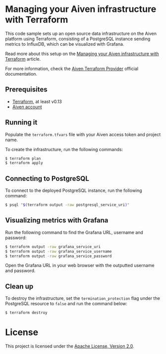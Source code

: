 # Managing your Aiven infrastructure with Terraform
This code sample sets up an open source data infrastructure on the Aiven platform using Terraform, consisting of a PostgreSQL instance sending metrics to InfluxDB, which can be visualized with Grafana.

Read more about this setup on the [Managing your Aiven infrastructure with Terraform]() article.

For more information, check the [Aiven Terraform Provider](https://aiven.github.io/terraform-provider-aiven/README) official documentation.

## Prerequisites
- [Terraform](https://learn.hashicorp.com/tutorials/terraform/install-cli), at least v0.13
- [Aiven account](https://console.aiven.io/signup)

## Running it
Populate the `terraform.tfvars` file with your Aiven access token and project name.

To create the infrastructure, run the following commands:
```bash
$ terraform plan
$ terraform apply
```

## Connecting to PostgreSQL
To connect to the deployed PostgreSQL instance, run the following command:
```bash
$ psql "$(terraform output -raw postgresql_service_uri)"
```

## Visualizing metrics with Grafana
Run the following command to find the Grafana URL, username and password:
```bash
$ terraform output -raw grafana_service_uri
$ terraform output -raw grafana_service_username
$ terraform output -raw grafana_service_password
```

Open the Grafana URL in your web browser with the outputted username and password.

## Clean up
To destroy the infrastructure, set the `termination_protection` flag under the PostgreSQL resource to `false` and run the command below:
```
$ terraform destroy
```

# License
This project is licensed under the [Apache License, Version 2.0](https://github.com/aiven/aiven-kafka-connect-s3/blob/master/LICENSE).